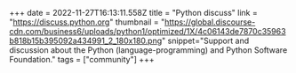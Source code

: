 +++
date = 2022-11-27T16:13:11.558Z
title = "Python discuss" 
link = "https://discuss.python.org"
thumbnail = "https://global.discourse-cdn.com/business6/uploads/python1/optimized/1X/4c06143de7870c35963b818b15b395092a434991_2_180x180.png"
snippet="Support and discussion about the Python (language-programming) and Python Software Foundation."
tags = ["community"]
+++
